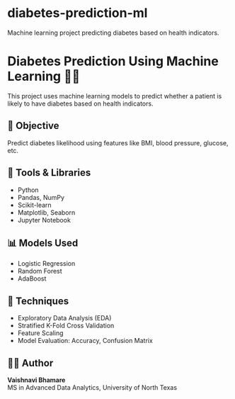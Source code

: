 # diabetes-prediction-ml
Machine learning project predicting diabetes based on health indicators.

# Diabetes Prediction Using Machine Learning 🧠💉

This project uses machine learning models to predict whether a patient is likely to have diabetes based on health indicators.

## 📌 Objective
Predict diabetes likelihood using features like BMI, blood pressure, glucose, etc.

## 🔧 Tools & Libraries
- Python
- Pandas, NumPy
- Scikit-learn
- Matplotlib, Seaborn
- Jupyter Notebook

## 📊 Models Used
- Logistic Regression
- Random Forest
- AdaBoost

## 🧪 Techniques
- Exploratory Data Analysis (EDA)
- Stratified K-Fold Cross Validation
- Feature Scaling
- Model Evaluation: Accuracy, Confusion Matrix

## 👩‍💻 Author
**Vaishnavi Bhamare**  
MS in Advanced Data Analytics, University of North Texas  


